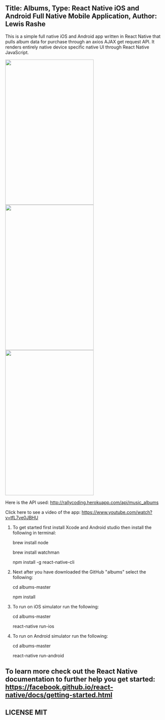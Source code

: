 Title: Albums, Type: React Native iOS and Android Full Native Mobile Application, Author: Lewis Rashe
----------
This is a simple full native iOS and Android app written in React Native that pulls album data for purchase through an axios AJAX get request API. It renders entirely native device specific native UI through React Native JavaScript.

<img src="https://www.dropbox.com/s/99daahxch490aqp/IMG_0243.PNG?raw=1" width="280" height="460" /> <img src="https://www.dropbox.com/s/u8xh69ms3dah4yg/IMG_0244.PNG?raw=1" width="280" height="460" /> <img src="https://www.dropbox.com/s/jp169ikqakyh9g6/IMG_0245.PNG?raw=1" width="280" height="460" />


Here is the API used: http://rallycoding.herokuapp.com/api/music_albums

Click here to see a video of the app: https://www.youtube.com/watch?v=tfL7ve0JBHU

1. To get started first install Xcode and Android studio then install the following in terminal:

      brew install node

      brew install watchman

      npm install -g react-native-cli

2. Next after you have downloaded the GitHub "albums" select the following:
      
      cd albums-master
      
      npm install

3. To run on iOS simulator run the following:

      cd albums-master

      react-native run-ios

4. To run on Android simulator run the following:

      cd albums-master

      react-native run-android

To learn more check out the React Native documentation to further help you get started: https://facebook.github.io/react-native/docs/getting-started.html
--------

LICENSE MIT
-----

